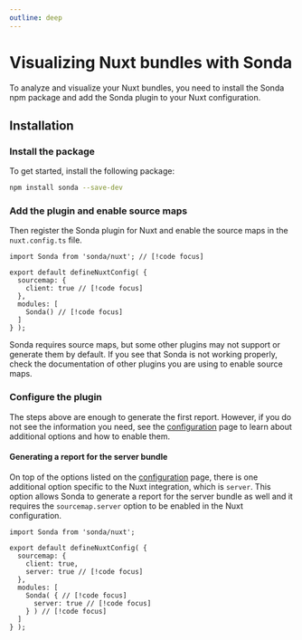 ```yaml
---
outline: deep
---
```


# Visualizing Nuxt bundles with Sonda

To analyze and visualize your Nuxt bundles, you need to install the Sonda npm package and add the Sonda plugin to your Nuxt configuration.

## Installation

### Install the package

To get started, install the following package:

```bash
npm install sonda --save-dev
```

### Add the plugin and enable source maps

Then register the Sonda plugin for Nuxt and enable the source maps in the `nuxt.config.ts` file.

```js{1,5,8}
import Sonda from 'sonda/nuxt'; // [!code focus]

export default defineNuxtConfig( {
  sourcemap: {
    client: true // [!code focus]
  },
  modules: [
    Sonda() // [!code focus]
  ]
} );
```

Sonda requires source maps, but some other plugins may not support or generate them by default. If you see that Sonda is not working properly, check the documentation of other plugins you are using to enable source maps.

### Configure the plugin

The steps above are enough to generate the first report. However, if you do not see the information you need, see the [configuration](/configuration) page to learn about additional options and how to enable them.

#### Generating a report for the server bundle

On top of the options listed on the [configuration](/configuration) page, there is one additional option specific to the Nuxt integration, which is `server`. This option allows Sonda to generate a report for the server bundle as well and it requires the `sourcemap.server` option to be enabled in the Nuxt configuration.

```js{6,9-11}
import Sonda from 'sonda/nuxt';

export default defineNuxtConfig( {
  sourcemap: {
    client: true,
    server: true // [!code focus]
  },
  modules: [
    Sonda( { // [!code focus]
      server: true // [!code focus]
    } ) // [!code focus]
  ]
} );
```
